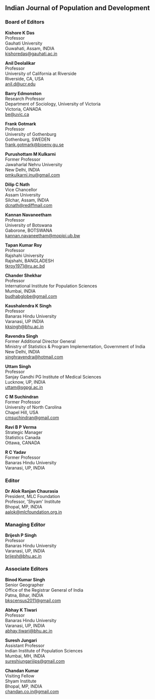 ## Indian Journal of Population and Development

### Board of Editors

**Kishore K Das** <br>
Professor <br>
Gauhati University <br>
Guwahati, Assam, INDIA <br>
<kishoredas@gauhati.ac.in>

**Anil Deolalikar** <br>
Professor <br> 
University of California at Riverside <br>
Riverside, CA, USA <br>
<anil.d@ucr.edu>

**Barry Edmonston** <br>
Research Professor <br>
Department of Sociology, University of Victoria <br>
Victoria, CANADA <br>
<be@uvic.ca>

**Frank Gotmark** <br>
Professor <br>
University of Gothenburg <br>
Gothenburg, SWEDEN <br>
<frank.gotmark@bioenv.gu.se>

**Purushottam M Kulkarni** <br>
Former Professor <br>
Jawaharlal Nehru University <br>
New Delhi, INDIA<br>
<pmkulkarni.jnu@gmail.com>

**Dilip C Nath** <br>
Vice Chancellor <br>
Assam University <br>
Silchar, Assam, INDIA<br>
<dcnath@rediffmail.com>

**Kannan Navaneetham** <br>
Professor <br>
University of Botswana <br>
Gaborone, BOTSWANA <br>
<kannan.navaneetham@mopipi.ub.bw>

**Tapan Kumar Roy** <br>
Professor <br>
Rajshahi University <br>
Rajshahi, BANGLADESH <br>
<tkroy1971@ru.ac.bd>

**Chander Shekhar** <br>
Professor <br>
International Institute for Population Sciences <br>
Mumbai, INDIA<br>
<budhabglobe@gmail.com>

**Kaushalendra K Singh** <br>
Professor <br>
Banaras Hindu University <br>
Varanasi, UP INDIA <br>
<kksingh@bhu.ac.in>

**Ravendra Singh** <br>
Former Additional Director General <br> 
Ministry of Statistics & Program Implementation, Government of India <br>
New Delhi, INDIA<br>
<singhravendra@hotmail.com>

**Uttam Singh** <br>
Professor <br>
Sanjay Gandhi PG Institute of Medical Sciences <br>
Lucknow, UP, INDIA <br> 
<uttam@sgpgi.ac.in>
 
**C M Suchindran** <br>
Former Professor <br>
University of North Carolina <br>
Chapel Hill, USA<br>
<cmsuchindran@gmail.com>

**Ravi B P Verma** <br>
Strategic Manager <br>
Statistics Canada <br>
Ottawa, CANADA 

**R C Yadav** <br>
Former Professor <br>
Banaras Hindu University <br>
Varanasi, UP, INDIA

### Editor ###

**Dr Alok Ranjan Chaurasia** <br>
President, MLC Foundation <br>
Professor, 'Shyam' Institute <br>
Bhopal, MP, INDIA <br>
<aalok@mlcfoundation.org.in>

### Managing Editor ###

**Brijesh P Singh** <br>
Professor <br>
Banaras Hindu University <br>
Varanasi, UP, INDIA <br>
<brijesh@bhu.ac.in>

### Associate Editors ###

**Binod Kumar Singh** <br>
Senior Geographer <br>
Office of the Registrar General of India <br>
Patna, Bihar, INDIA<br>
<bkscensus2011@gmail.com>

**Abhay K Tiwari** <br>
Professor <br>
Banaras Hindu University <br>
Varanasi, UP, INDIA<br>
<abhay.tiwari@bhu.ac.in>

**Suresh Jungari** <br>
Assistant Professor <br>
Indian Institute of Population Sciences <br>
Mumbai, MH, INDIA<br>
<sureshjungariiips@gmail.com>

**Chandan Kumar** <br>
Visiting Fellow <br>
Shyam Institute <br>
Bhopal, MP, INDIA<br>
<chandan.co.in@gmail.com>
